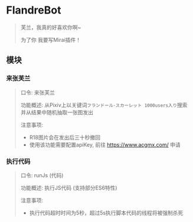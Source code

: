 # FlandreBot

> 芙兰，我真的好喜欢你啊~
> 
> 为了你 我要写Mirai插件！


## 模块

### 来张芙兰

> 口令: 来张芙兰
> 
> 功能概述: 从Pixiv上以关键词`フランドール･スカーレット 1000users入り`搜索并从结果中随机抽取一张图发出
> 
> 注意事项:
> - R18图片会在发出后三十秒撤回
> - 使用该功能需要配置apiKey, 前往 https://www.acgmx.com/ 申请

### 执行代码

> 口令: runJs (代码)
> 
> 功能概述: 执行JS代码 (支持部分ES6特性)
> 
> 注意事项:
> - 执行代码超时时间为5秒，超过5s执行脚本代码的线程将被强制杀死